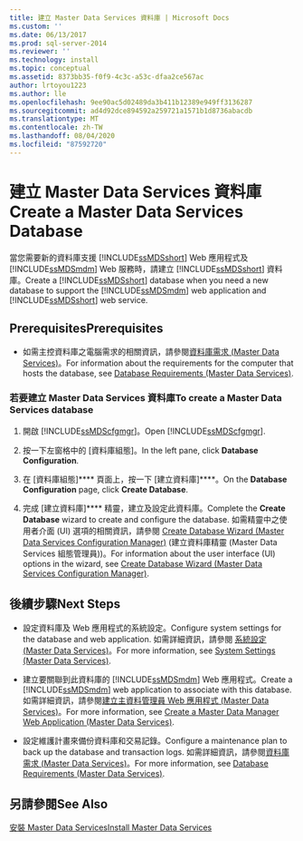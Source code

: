 ```yaml
---
title: 建立 Master Data Services 資料庫 | Microsoft Docs
ms.custom: ''
ms.date: 06/13/2017
ms.prod: sql-server-2014
ms.reviewer: ''
ms.technology: install
ms.topic: conceptual
ms.assetid: 8373bb35-f0f9-4c3c-a53c-dfaa2ce567ac
author: lrtoyou1223
ms.author: lle
ms.openlocfilehash: 9ee90ac5d02489da3b411b12389e949ff3136287
ms.sourcegitcommit: ad4d92dce894592a259721a1571b1d8736abacdb
ms.translationtype: MT
ms.contentlocale: zh-TW
ms.lasthandoff: 08/04/2020
ms.locfileid: "87592720"
---
```

# <a name="create-a-master-data-services-database"></a><span data-ttu-id="b0c21-102">建立 Master Data Services 資料庫</span><span class="sxs-lookup"><span data-stu-id="b0c21-102">Create a Master Data Services Database</span></span>
  <span data-ttu-id="b0c21-103">當您需要新的資料庫支援 [!INCLUDE[ssMDSshort](../../includes/ssmdsshort-md.md)] Web 應用程式及 [!INCLUDE[ssMDSmdm](../../includes/ssmdsmdm-md.md)] Web 服務時，請建立 [!INCLUDE[ssMDSshort](../../includes/ssmdsshort-md.md)] 資料庫。</span><span class="sxs-lookup"><span data-stu-id="b0c21-103">Create a [!INCLUDE[ssMDSshort](../../includes/ssmdsshort-md.md)] database when you need a new database to support the [!INCLUDE[ssMDSmdm](../../includes/ssmdsmdm-md.md)] web application and [!INCLUDE[ssMDSshort](../../includes/ssmdsshort-md.md)] web service.</span></span>  
  
## <a name="prerequisites"></a><span data-ttu-id="b0c21-104">Prerequisites</span><span class="sxs-lookup"><span data-stu-id="b0c21-104">Prerequisites</span></span>  
  
-   <span data-ttu-id="b0c21-105">如需主控資料庫之電腦需求的相關資訊，請參閱[資料庫需求 &#40;Master Data Services&#41;](database-requirements-master-data-services.md)。</span><span class="sxs-lookup"><span data-stu-id="b0c21-105">For information about the requirements for the computer that hosts the database, see [Database Requirements &#40;Master Data Services&#41;](database-requirements-master-data-services.md).</span></span>  
  
### <a name="to-create-a-master-data-services-database"></a><span data-ttu-id="b0c21-106">若要建立 Master Data Services 資料庫</span><span class="sxs-lookup"><span data-stu-id="b0c21-106">To create a Master Data Services database</span></span>  
  
1.  <span data-ttu-id="b0c21-107">開啟 [!INCLUDE[ssMDScfgmgr](../../includes/ssmdscfgmgr-md.md)]。</span><span class="sxs-lookup"><span data-stu-id="b0c21-107">Open [!INCLUDE[ssMDScfgmgr](../../includes/ssmdscfgmgr-md.md)].</span></span>  
  
2.  <span data-ttu-id="b0c21-108">按一下左窗格中的 [資料庫組態]。</span><span class="sxs-lookup"><span data-stu-id="b0c21-108">In the left pane, click **Database Configuration**.</span></span>  
  
3.  <span data-ttu-id="b0c21-109">在 [資料庫組態]\*\*\*\* 頁面上，按一下 [建立資料庫]\*\*\*\*。</span><span class="sxs-lookup"><span data-stu-id="b0c21-109">On the **Database Configuration** page, click **Create Database**.</span></span>  
  
4.  <span data-ttu-id="b0c21-110">完成 [建立資料庫]\*\*\*\* 精靈，建立及設定此資料庫。</span><span class="sxs-lookup"><span data-stu-id="b0c21-110">Complete the **Create Database** wizard to create and configure the database.</span></span> <span data-ttu-id="b0c21-111">如需精靈中之使用者介面 (UI) 選項的相關資訊，請參閱 [Create Database Wizard &#40;Master Data Services Configuration Manager&#41;](../create-database-wizard-master-data-services-configuration-manager.md) (建立資料庫精靈 (Master Data Services 組態管理員))。</span><span class="sxs-lookup"><span data-stu-id="b0c21-111">For information about the user interface (UI) options in the wizard, see [Create Database Wizard &#40;Master Data Services Configuration Manager&#41;](../create-database-wizard-master-data-services-configuration-manager.md).</span></span>  
  
## <a name="next-steps"></a><span data-ttu-id="b0c21-112">後續步驟</span><span class="sxs-lookup"><span data-stu-id="b0c21-112">Next Steps</span></span>  
  
-   <span data-ttu-id="b0c21-113">設定資料庫及 Web 應用程式的系統設定。</span><span class="sxs-lookup"><span data-stu-id="b0c21-113">Configure system settings for the database and web application.</span></span> <span data-ttu-id="b0c21-114">如需詳細資訊，請參閱 [系統設定 &#40;Master Data Services&#41;](../system-settings-master-data-services.md)。</span><span class="sxs-lookup"><span data-stu-id="b0c21-114">For more information, see [System Settings &#40;Master Data Services&#41;](../system-settings-master-data-services.md).</span></span>  
  
-   <span data-ttu-id="b0c21-115">建立要關聯到此資料庫的 [!INCLUDE[ssMDSmdm](../../includes/ssmdsmdm-md.md)] Web 應用程式。</span><span class="sxs-lookup"><span data-stu-id="b0c21-115">Create a [!INCLUDE[ssMDSmdm](../../includes/ssmdsmdm-md.md)] web application to associate with this database.</span></span> <span data-ttu-id="b0c21-116">如需詳細資訊，請參閱[建立主資料管理員 Web 應用程式 &#40;Master Data Services&#41;](create-a-master-data-manager-web-application-master-data-services.md)。</span><span class="sxs-lookup"><span data-stu-id="b0c21-116">For more information, see [Create a Master Data Manager Web Application &#40;Master Data Services&#41;](create-a-master-data-manager-web-application-master-data-services.md).</span></span>  
  
-   <span data-ttu-id="b0c21-117">設定維護計畫來備份資料庫和交易記錄。</span><span class="sxs-lookup"><span data-stu-id="b0c21-117">Configure a maintenance plan to back up the database and transaction logs.</span></span> <span data-ttu-id="b0c21-118">如需詳細資訊，請參閱[資料庫需求 &#40;Master Data Services&#41;](database-requirements-master-data-services.md)。</span><span class="sxs-lookup"><span data-stu-id="b0c21-118">For more information, see [Database Requirements &#40;Master Data Services&#41;](database-requirements-master-data-services.md).</span></span>  
  
## <a name="see-also"></a><span data-ttu-id="b0c21-119">另請參閱</span><span class="sxs-lookup"><span data-stu-id="b0c21-119">See Also</span></span>  
 [<span data-ttu-id="b0c21-120">安裝 Master Data Services</span><span class="sxs-lookup"><span data-stu-id="b0c21-120">Install Master Data Services</span></span>](install-master-data-services.md)  
  
  
